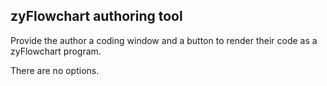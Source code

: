 ## zyFlowchart authoring tool

Provide the author a coding window and a button to render their code as a zyFlowchart program.

There are no options.